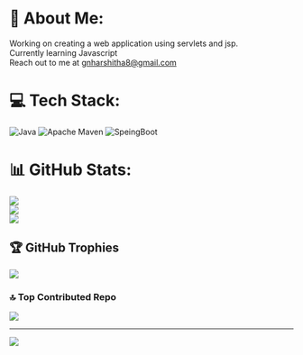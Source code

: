 # 💫 About Me:
Working on creating a web application using servlets and jsp.<br>Currently learning Javascript<br>Reach out to me at gnharshitha8@gmail.com


# 💻 Tech Stack:
![Java](https://img.shields.io/badge/java-%23ED8B00.svg?style=for-the-badge&logo=openjdk&logoColor=white) ![Apache Maven](https://img.shields.io/badge/Apache%20Maven-C71A36?style=for-the-badge&logo=Apache%20Maven&logoColor=white) ![SpeingBoot](https://img.shields.io/badge/SpringBoot-%23ED8B00.svg?style=for-the-badge&logo=openjdk&logoColor=white)
# 📊 GitHub Stats:
![](https://github-readme-stats.vercel.app/api?username=gnharshitha&theme=dark&hide_border=false&include_all_commits=true&count_private=true)<br/>
![](https://github-readme-streak-stats.herokuapp.com/?user=gnharshitha&theme=dark&hide_border=false)<br/>
![](https://github-readme-stats.vercel.app/api/top-langs/?username=gnharshitha&theme=dark&hide_border=false&include_all_commits=true&count_private=true&layout=compact)

## 🏆 GitHub Trophies
![](https://github-profile-trophy.vercel.app/?username=gnharshitha&theme=radical&no-frame=false&no-bg=true&margin-w=4)

### 🔝 Top Contributed Repo
![](https://github-contributor-stats.vercel.app/api?username=gnharshitha&limit=5&theme=dark&combine_all_yearly_contributions=true)

---
[![](https://visitcount.itsvg.in/api?id=gnharshitha&icon=0&color=0)](https://visitcount.itsvg.in)

<!-- Proudly created with GPRM ( https://gprm.itsvg.in ) -->
